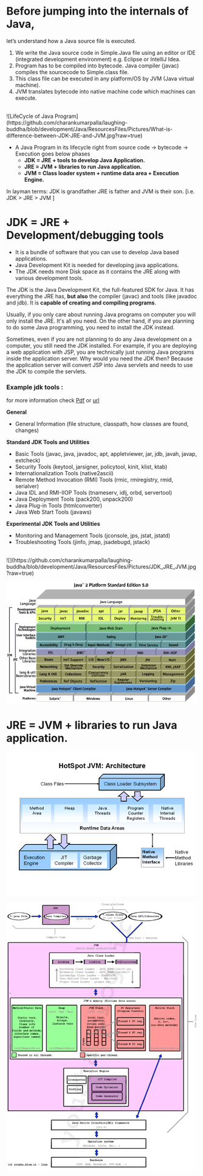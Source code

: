 





# **Before jumping into the internals of Java**, 
let’s understand how a Java source file is executed.

1.	We write the Java source code in Simple.Java file using an editor or IDE (integrated development environment) e.g. Eclipse or IntelliJ Idea.
2.	Program has to be compiled into bytecode. Java compiler (javac) compiles the sourcecode to Simple.class file.
3.	This class file can be executed in any platform/OS by JVM (Java virtual machine).
4.	JVM translates bytecode into native machine code which machines can execute.

<br>
![LifeCycle of Java Program](https://github.com/charankumarpalla/laughing-buddha/blob/development/Java/ResourcesFiles/Pictures/What-is-difference-between-JDK-JRE-and-JVM.jpg?raw=true)


* A Java Program in its lifecycle right from source code -> bytecode -> Execution goes below phases
    * **JDK = JRE + tools to develop Java Application.**
    * **JRE = JVM + libraries to run Java application.**
    * **JVM = Class loader system + runtime data area + Execution Engine.**

In layman terms: JDK is grandfather JRE is father and JVM is their son. [i.e. JDK > JRE > JVM ]

# **JDK** = JRE + Development/debugging tools

- It is a bundle of software that you can use to develop Java based applications.
- Java Development Kit is needed for developing java applications.
- The JDK needs more Disk space as it contains the JRE along with various development tools.


The JDK is the Java Development Kit, the full-featured SDK for Java. It has everything the JRE has, **but also** the compiler (javac) and tools (like javadoc and jdb). It is **capable of creating and compiling programs**.

Usually, if you only care about running Java programs on computer you will only install the JRE. It's all you need. On the other hand, if you are planning to do some Java programming, you need to install the JDK instead.

Sometimes, even if you are not planning to do any Java development on a computer, you still need the JDK installed. For example, if you are deploying a web application with JSP, you are technically just running Java programs inside the application server. Why would you need the JDK then? Because the application server will convert JSP into Java servlets and needs to use the JDK to compile the servlets.

### Example jdk tools : 
for more information check  [Pdf](https://github.com/charankumarpalla/laughing-buddha/blob/development/Java/ResourcesFiles/BasicJavaTopics/JDK%20Tools%20with%20Names.pdf)  or  [url](https://www.cs.mun.ca/java-api-1.5/tooldocs/index.html)

**General**
-	General Information (file structure, classpath, how classes are found, changes)  

**Standard JDK Tools and Utilities**
- Basic Tools (javac, java, javadoc, apt, appletviewer, jar, jdb, javah, javap, extcheck)  
-	Security Tools (keytool, jarsigner, policytool, kinit, klist, ktab)  
-	Internationalization Tools (native2ascii)
-	Remote Method Invocation (RMI) Tools (rmic, rmiregistry, rmid, serialver)
-	Java IDL and RMI-IIOP Tools (tnameserv, idlj, orbd, servertool)
-	Java Deployment Tools (pack200, unpack200)
-	Java Plug-in Tools (htmlconverter)
-	Java Web Start Tools (javaws)

**Experimental JDK Tools and Utilities**
-	Monitoring and Management Tools (jconsole, jps, jstat, jstatd)
-	Troubleshooting Tools (jinfo, jmap, jsadebugd, jstack)      

<br>
![](https://github.com/charankumarpalla/laughing-buddha/blob/development/Java/ResourcesFiles/Pictures/JDK_JRE_JVM.jpg?raw=true)

<br>


![ ](https://github.com/charankumarpalla/laughing-buddha/blob/development/Java/ResourcesFiles/Pictures/j2se5.gif?raw=true)


# **JRE** = JVM + libraries to run Java application.
![](https://github.com/charankumarpalla/laughing-buddha/blob/development/Java/ResourcesFiles/Pictures/HotSpot%20JVM%20Architecture.png?raw=true)




![ ](https://github.com/charankumarpalla/laughing-buddha/blob/development/Java/ResourcesFiles/Pictures/java-execution-process.png?raw=true)
